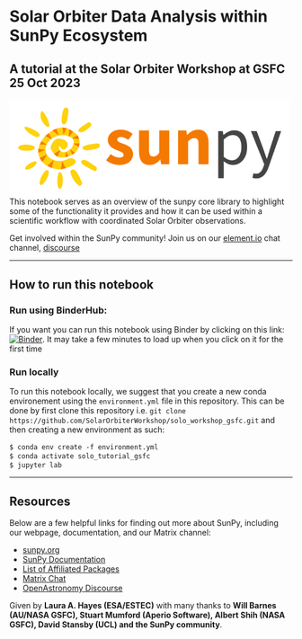 
# Solar Orbiter Data Analysis within SunPy Ecosystem
## A tutorial at the Solar Orbiter Workshop at GSFC 25 Oct 2023


<div>
<img src="./images/sunpy_logo.png" width="500" align="left"/>
</div>

This notebook serves as an overview of the sunpy core library to highlight some of the functionality it provides and how it can be used within a scientific workflow with coordinated Solar Orbiter observations. 

Get involved within the SunPy community! Join us on our [element.io](https://openastronomy.element.io/#/room/#sunpy:openastronomy.org) chat channel, [discourse](https://community.openastronomy.org/c/sunpy/5) 

-----------------------------------
## How to run this notebook

### Run using BinderHub:
If you want you can run this notebook using Binder by clicking on this link:
[![Binder](https://mybinder.org/badge_logo.svg)](https://mybinder.org/v2/gh/SolarOrbiterWorkshop/solo_workshop_gsfc/HEAD). 
It may take a few minutes to load up when you click on it for the first time

### Run locally

To run this notebook locally, we suggest that you create a new conda environement using the `environment.yml` file in this repository.
This can be done by first clone this repository i.e. `git clone https://github.com/SolarOrbiterWorkshop/solo_workshop_gsfc.git` and then creating a new environment as such:

```
$ conda env create -f environment.yml
$ conda activate solo_tutorial_gsfc
$ jupyter lab
```

-----------------------------------
## Resources

Below are a few helpful links for finding out more about SunPy, including our webpage, documentation, and our Matrix channel:

* [sunpy.org](https://sunpy.org/)
* [SunPy Documentation](https://docs.sunpy.org/en/stable/)
* [List of Affiliated Packages](https://sunpy.org/project/affiliated.html)
* [Matrix Chat](https://openastronomy.element.io/#/room/#sunpy:openastronomy.org)
* [OpenAstronomy Discourse](https://community.openastronomy.org/c/sunpy/5)


Given by **Laura A. Hayes (ESA/ESTEC)** with many thanks to **Will Barnes (AU/NASA GSFC), Stuart Mumford (Aperio Software), Albert Shih (NASA GSFC), David Stansby (UCL) and the SunPy community**.

